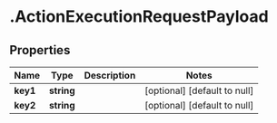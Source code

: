 # .ActionExecutionRequestPayload

## Properties
Name | Type | Description | Notes
------------ | ------------- | ------------- | -------------
**key1** | **string** |  | [optional] [default to null]
**key2** | **string** |  | [optional] [default to null]


